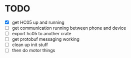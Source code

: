 # TODO

- [X] get HC05 up and running
- [ ] get communication running between phone and device
- [ ] export hc05 to another crate
- [ ] get protobuf messaging working
- [ ] clean up init stuff
- [ ] then do motor things
